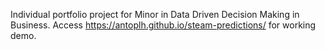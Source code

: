 Individual portfolio project for Minor in Data Driven Decision Making in Business.
Access https://antoplh.github.io/steam-predictions/ for working demo.
